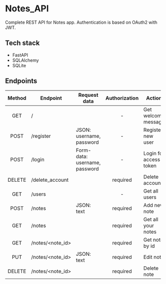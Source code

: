 # Notes_API
Complete REST API for Notes app. Authentication is based on OAuth2 with JWT.


## Tech stack
- FastAPI
- SQLAlchemy
- SQLite


## Endpoints
| Method | Endpoint | Request data | Authorization | Action |
| :-: | - | - | :-: | --- |
| GET | / |  | - | Get welcome message |
| POST | /register | JSON: username, password | - | Register new user |
| POST | /login | Form-data: username, password | - | Login for access token |
| DELETE | /delete_account |  | required | Delete account |
| GET | /users |  | - | Get all users |
| POST | /notes | JSON: text | required | Add new note |
| GET | /notes |  | required | Get all your notes |
| GET | /notes/<note_id> |  | required | Get note by id |
| PUT | /notes/<note_id> | JSON: text | required | Edit note |
| DELETE | /notes/<note_id> |  | required | Delete note |
